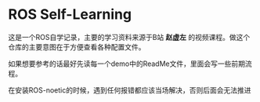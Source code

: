 # ROS Self-Learning

这是一个ROS自学记录，主要的学习资料来源于B站 **赵虚左** 的视频课程。做这个仓库的主要意图在于方便查看各种配置文件。

如果想要参考的话最好先读每一个demo中的ReadMe文件，里面会写一些前期流程。

在安装ROS-noetic的时候，遇到任何报错都应该当场解决，否则后面会无法推进
